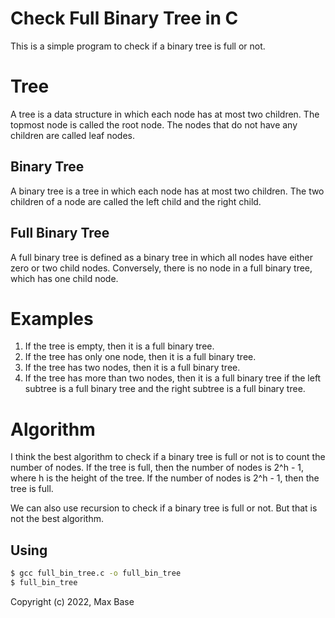 # Check Full Binary Tree in C

This is a simple program to check if a binary tree is full or not.

# Tree

A tree is a data structure in which each node has at most two children. The topmost node is called the root node. The nodes that do not have any children are called leaf nodes.

## Binary Tree

A binary tree is a tree in which each node has at most two children. The two children of a node are called the left child and the right child.

## Full Binary Tree

A full binary tree is defined as a binary tree in which all nodes have either zero or two child nodes. Conversely, there is no node in a full binary tree, which has one child node.

# Examples

1. If the tree is empty, then it is a full binary tree.
2. If the tree has only one node, then it is a full binary tree.
3. If the tree has two nodes, then it is a full binary tree.
4. If the tree has more than two nodes, then it is a full binary tree if the left subtree is a full binary tree and the right subtree is a full binary tree.

# Algorithm

I think the best algorithm to check if a binary tree is full or not is to count the number of nodes. If the tree is full, then the number of nodes is 2^h - 1, where h is the height of the tree. If the number of nodes is 2^h - 1, then the tree is full.

We can also use recursion to check if a binary tree is full or not. But that is not the best algorithm.

## Using

```bash
$ gcc full_bin_tree.c -o full_bin_tree
$ full_bin_tree
```

Copyright (c) 2022, Max Base
